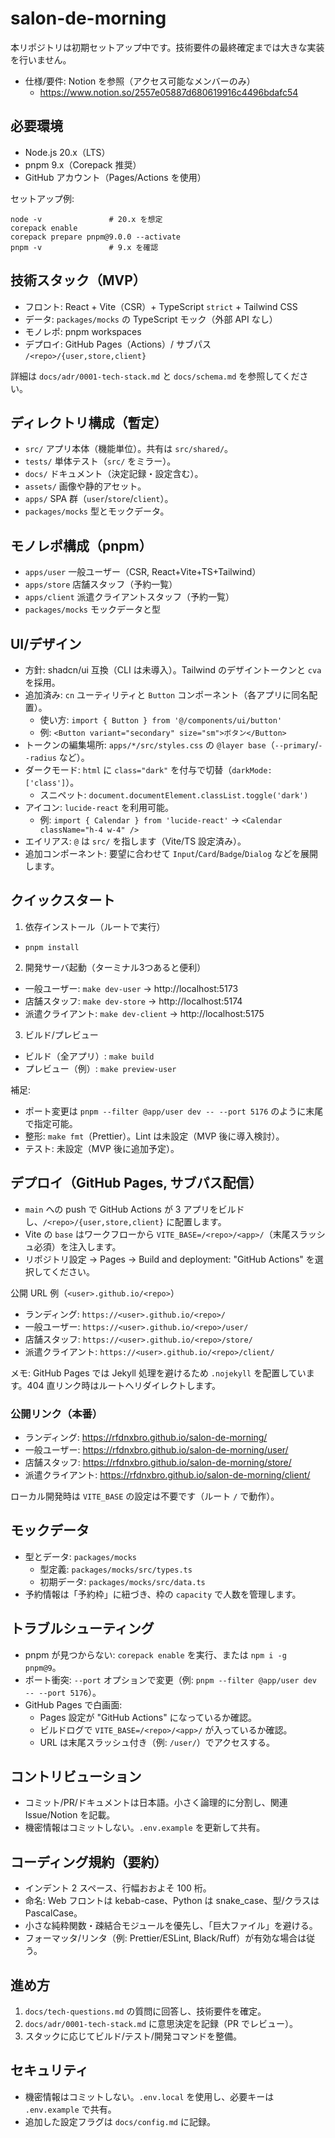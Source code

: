 # salon-de-morning

本リポジトリは初期セットアップ中です。技術要件の最終確定までは大きな実装を行いません。

- 仕様/要件: Notion を参照（アクセス可能なメンバーのみ）
  - https://www.notion.so/2557e05887d680619916c4496bdafc54

## 必要環境
- Node.js 20.x（LTS）
- pnpm 9.x（Corepack 推奨）
- GitHub アカウント（Pages/Actions を使用）

セットアップ例:

```
node -v               # 20.x を想定
corepack enable
corepack prepare pnpm@9.0.0 --activate
pnpm -v               # 9.x を確認
```

## 技術スタック（MVP）
- フロント: React + Vite（CSR）+ TypeScript `strict` + Tailwind CSS
- データ: `packages/mocks` の TypeScript モック（外部 API なし）
- モノレポ: pnpm workspaces
- デプロイ: GitHub Pages（Actions）/ サブパス `/<repo>/{user,store,client}`

詳細は `docs/adr/0001-tech-stack.md` と `docs/schema.md` を参照してください。

## ディレクトリ構成（暫定）
- `src/` アプリ本体（機能単位）。共有は `src/shared/`。
- `tests/` 単体テスト（`src/` をミラー）。
- `docs/` ドキュメント（決定記録・設定含む）。
- `assets/` 画像や静的アセット。
- `apps/` SPA 群（`user`/`store`/`client`）。
- `packages/mocks` 型とモックデータ。

## モノレポ構成（pnpm）
- `apps/user` 一般ユーザー（CSR, React+Vite+TS+Tailwind）
- `apps/store` 店舗スタッフ（予約一覧）
- `apps/client` 派遣クライアントスタッフ（予約一覧）
- `packages/mocks` モックデータと型

## UI/デザイン
- 方針: shadcn/ui 互換（CLI は未導入）。Tailwind のデザイントークンと `cva` を採用。
- 追加済み: `cn` ユーティリティと `Button` コンポーネント（各アプリに同名配置）。
  - 使い方: `import { Button } from '@/components/ui/button'`
  - 例: `<Button variant="secondary" size="sm">ボタン</Button>`
- トークンの編集場所: `apps/*/src/styles.css` の `@layer base`（`--primary`/`--radius` など）。
- ダークモード: `html` に `class="dark"` を付与で切替（`darkMode: ['class']`）。
  - スニペット: `document.documentElement.classList.toggle('dark')`
- アイコン: `lucide-react` を利用可能。
  - 例: `import { Calendar } from 'lucide-react'` → `<Calendar className="h-4 w-4" />`
- エイリアス: `@` は `src/` を指します（Vite/TS 設定済み）。
- 追加コンポーネント: 要望に合わせて `Input`/`Card`/`Badge`/`Dialog` などを展開します。

## クイックスタート
1) 依存インストール（ルートで実行）
- `pnpm install`

2) 開発サーバ起動（ターミナル3つあると便利）
- 一般ユーザー: `make dev-user` → http://localhost:5173
- 店舗スタッフ: `make dev-store` → http://localhost:5174
- 派遣クライアント: `make dev-client` → http://localhost:5175

3) ビルド/プレビュー
- ビルド（全アプリ）: `make build`
- プレビュー（例）: `make preview-user`

補足:
- ポート変更は `pnpm --filter @app/user dev -- --port 5176` のように末尾で指定可能。
- 整形: `make fmt`（Prettier）。Lint は未設定（MVP 後に導入検討）。
- テスト: 未設定（MVP 後に追加予定）。

## デプロイ（GitHub Pages, サブパス配信）
- `main` への push で GitHub Actions が 3 アプリをビルドし、`/<repo>/{user,store,client}` に配置します。
- Vite の `base` はワークフローから `VITE_BASE=/<repo>/<app>/`（末尾スラッシュ必須）を注入します。
- リポジトリ設定 → Pages → Build and deployment: "GitHub Actions" を選択してください。

公開 URL 例（`<user>.github.io/<repo>`）
- ランディング: `https://<user>.github.io/<repo>/`
- 一般ユーザー: `https://<user>.github.io/<repo>/user/`
- 店舗スタッフ: `https://<user>.github.io/<repo>/store/`
- 派遣クライアント: `https://<user>.github.io/<repo>/client/`

メモ: GitHub Pages では Jekyll 処理を避けるため `.nojekyll` を配置しています。404 直リンク時はルートへリダイレクトします。

### 公開リンク（本番）
- ランディング: https://rfdnxbro.github.io/salon-de-morning/
- 一般ユーザー: https://rfdnxbro.github.io/salon-de-morning/user/
- 店舗スタッフ: https://rfdnxbro.github.io/salon-de-morning/store/
- 派遣クライアント: https://rfdnxbro.github.io/salon-de-morning/client/


ローカル開発時は `VITE_BASE` の設定は不要です（ルート `/` で動作）。

## モックデータ
- 型とデータ: `packages/mocks`
  - 型定義: `packages/mocks/src/types.ts`
  - 初期データ: `packages/mocks/src/data.ts`
- 予約情報は「予約枠」に紐づき、枠の `capacity` で人数を管理します。

## トラブルシューティング
- pnpm が見つからない: `corepack enable` を実行、または `npm i -g pnpm@9`。
- ポート衝突: `--port` オプションで変更（例: `pnpm --filter @app/user dev -- --port 5176`）。
- GitHub Pages で白画面:
  - Pages 設定が "GitHub Actions" になっているか確認。
  - ビルドログで `VITE_BASE=/<repo>/<app>/` が入っているか確認。
  - URL は末尾スラッシュ付き（例: `/user/`）でアクセスする。

## コントリビューション
- コミット/PR/ドキュメントは日本語。小さく論理的に分割し、関連 Issue/Notion を記載。
- 機密情報はコミットしない。`.env.example` を更新して共有。

## コーディング規約（要約）
- インデント 2 スペース、行幅おおよそ 100 桁。
- 命名: Web フロントは kebab-case、Python は snake_case、型/クラスは PascalCase。
- 小さな純粋関数・疎結合モジュールを優先し、「巨大ファイル」を避ける。
- フォーマッタ/リンタ（例: Prettier/ESLint, Black/Ruff）が有効な場合は従う。

## 進め方
1. `docs/tech-questions.md` の質問に回答し、技術要件を確定。
2. `docs/adr/0001-tech-stack.md` に意思決定を記録（PR でレビュー）。
3. スタックに応じてビルド/テスト/開発コマンドを整備。

## セキュリティ
- 機密情報はコミットしない。`.env.local` を使用し、必要キーは `.env.example` で共有。
- 追加した設定フラグは `docs/config.md` に記録。
